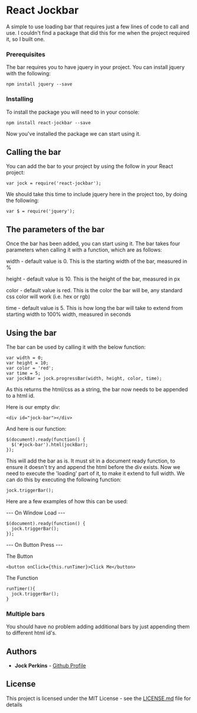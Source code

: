 # React Jockbar

A simple to use loading bar that requires just a few lines of code to call and use. I couldn't find a package that did this for me when the project required it, so I built one.

### Prerequisites

The bar requires you to have jquery in your project.
You can install jquery with the following:

```
npm install jquery --save
```

### Installing

To install the package you will need to in your console:

```
npm install react-jockbar --save
```

Now you've installed the package we can start using it.

## Calling the bar

You can add the bar to your project by using the follow in your React project:

```
var jock = require('react-jockbar');
```

We should take this time to include jquery here in the project too, by doing the following:

```
var $ = require('jquery');
```

## The parameters of the bar

Once the bar has been added, you can start using it. The bar takes four parameters when calling it with a function, which are as follows:

width - default value is 0. This is the starting width of the bar, measured in %

height - default value is 10. This is the height of the bar, measured in px

color - default value is red. This is the color the bar will be, any standard css color will work (i.e. hex or rgb)

time - default value is 5. This is how long the bar will take to extend from starting width to 100% width, measured in seconds

## Using the bar

The bar can be used by calling it with the below function:

```
var width = 0;
var height = 10;
var color = 'red';
var time = 5;
var jockBar = jock.progressBar(width, height, color, time);
```

As this returns the html/css as a string, the bar now needs to be appended to a html id.

Here is our empty div:

```
<div id="jock-bar"></div>
```

And here is our function:

```
$(document).ready(function() {
  $('#jock-bar').html(jockBar);
});
```

This will add the bar as is. It must sit in a document ready function, to ensure it doesn't try and append the html before the div exists. Now we need to execute the 'loading' part of it, to make it extend to full width. We can do this by executing the following function:

```
jock.triggerBar();
```

Here are a few examples of how this can be used:

--- On Window Load ---

```
$(document).ready(function() {
  jock.triggerBar();
});
```

--- On Button Press ---

The Button

```
<button onClick={this.runTimer}>Click Me</button>
```

The Function

```
runTimer(){
  jock.triggerBar();
}
```

### Multiple bars

You should have no problem adding additional bars by just appending them to different html id's.

## Authors

* **Jock Perkins** - [Github Profile](http://www.github.com/Joxxorz)


## License

This project is licensed under the MIT License - see the [LICENSE.md](LICENSE.md) file for details
